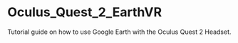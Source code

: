 # Oculus_Quest_2_EarthVR
Tutorial guide on how to use Google Earth with the Oculus Quest 2 Headset.
